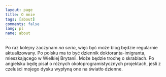 ```yaml
---
layout: page
title: O mnie
tags: [about]
comments: false
lang: pl
name: about
---
```


Po raz kolejny zaczynam *na serio*, więc być może blog będzie regularnie aktualizowany. Po polsku ma to być dziennik doktoranta-imigranta, mieszkającego w Wielkiej Brytanii. Może będzie trochę o skrablach. Po angielsku będę pisał o różnych okołoprogramistycznych projektach, jeśli z czeluści mojego dysku wypłyną one na światło dzienne.